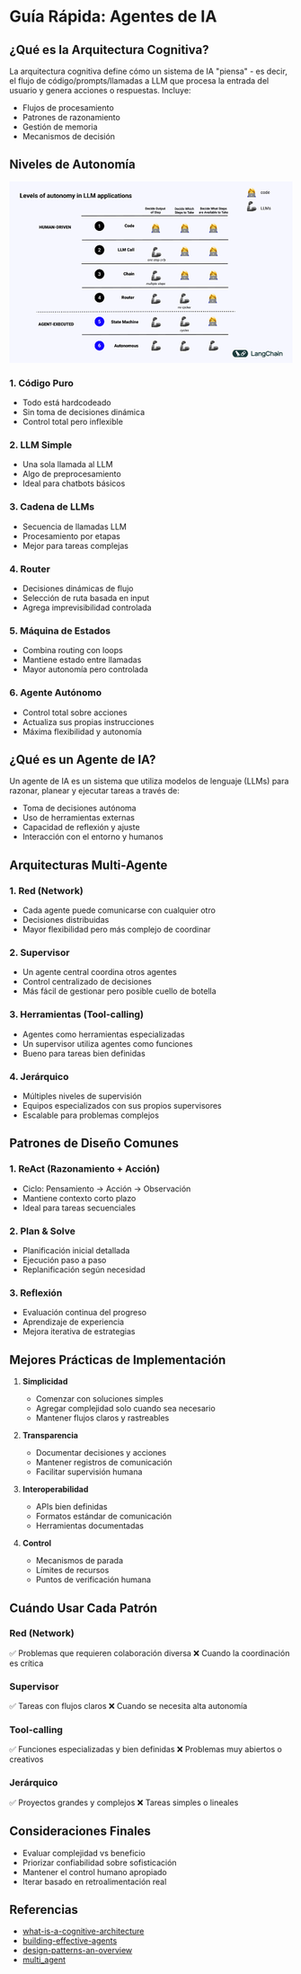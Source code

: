 # Guía Rápida: Agentes de IA

## ¿Qué es la Arquitectura Cognitiva?
La arquitectura cognitiva define cómo un sistema de IA "piensa" - es decir, el flujo de código/prompts/llamadas a LLM que procesa la entrada del usuario y genera acciones o respuestas. Incluye:
- Flujos de procesamiento
- Patrones de razonamiento
- Gestión de memoria
- Mecanismos de decisión

## Niveles de Autonomía
![autonomy-levels](modulo7/Screenshot-2024-06-28-at-7.33.10-PM.png)
### 1. Código Puro
- Todo está hardcodeado
- Sin toma de decisiones dinámica
- Control total pero inflexible

### 2. LLM Simple
- Una sola llamada al LLM
- Algo de preprocesamiento
- Ideal para chatbots básicos

### 3. Cadena de LLMs
- Secuencia de llamadas LLM
- Procesamiento por etapas
- Mejor para tareas complejas

### 4. Router
- Decisiones dinámicas de flujo
- Selección de ruta basada en input
- Agrega imprevisibilidad controlada

### 5. Máquina de Estados
- Combina routing con loops
- Mantiene estado entre llamadas
- Mayor autonomía pero controlada

### 6. Agente Autónomo
- Control total sobre acciones
- Actualiza sus propias instrucciones
- Máxima flexibilidad y autonomía

## ¿Qué es un Agente de IA?
Un agente de IA es un sistema que utiliza modelos de lenguaje (LLMs) para razonar, planear y ejecutar tareas a través de:
- Toma de decisiones autónoma
- Uso de herramientas externas
- Capacidad de reflexión y ajuste
- Interacción con el entorno y humanos

## Arquitecturas Multi-Agente
### 1. Red (Network)
- Cada agente puede comunicarse con cualquier otro
- Decisiones distribuidas
- Mayor flexibilidad pero más complejo de coordinar

### 2. Supervisor
- Un agente central coordina otros agentes
- Control centralizado de decisiones
- Más fácil de gestionar pero posible cuello de botella

### 3. Herramientas (Tool-calling)
- Agentes como herramientas especializadas
- Un supervisor utiliza agentes como funciones
- Bueno para tareas bien definidas

### 4. Jerárquico
- Múltiples niveles de supervisión
- Equipos especializados con sus propios supervisores
- Escalable para problemas complejos

## Patrones de Diseño Comunes

### 1. ReAct (Razonamiento + Acción)
- Ciclo: Pensamiento → Acción → Observación
- Mantiene contexto corto plazo
- Ideal para tareas secuenciales

### 2. Plan & Solve
- Planificación inicial detallada
- Ejecución paso a paso
- Replanificación según necesidad

### 3. Reflexión
- Evaluación continua del progreso
- Aprendizaje de experiencia
- Mejora iterativa de estrategias

## Mejores Prácticas de Implementación

1. **Simplicidad**
   - Comenzar con soluciones simples
   - Agregar complejidad solo cuando sea necesario
   - Mantener flujos claros y rastreables

2. **Transparencia**
   - Documentar decisiones y acciones
   - Mantener registros de comunicación
   - Facilitar supervisión humana

3. **Interoperabilidad**
   - APIs bien definidas
   - Formatos estándar de comunicación
   - Herramientas documentadas

4. **Control**
   - Mecanismos de parada
   - Límites de recursos
   - Puntos de verificación humana

## Cuándo Usar Cada Patrón

### Red (Network)
✅ Problemas que requieren colaboración diversa
❌ Cuando la coordinación es crítica

### Supervisor
✅ Tareas con flujos claros
❌ Cuando se necesita alta autonomía

### Tool-calling
✅ Funciones especializadas y bien definidas
❌ Problemas muy abiertos o creativos

### Jerárquico
✅ Proyectos grandes y complejos
❌ Tareas simples o lineales

## Consideraciones Finales
- Evaluar complejidad vs beneficio
- Priorizar confiabilidad sobre sofisticación
- Mantener el control humano apropiado
- Iterar basado en retroalimentación real

## Referencias
- [what-is-a-cognitive-architecture](https://blog.langchain.dev/what-is-a-cognitive-architecture/)
- [building-effective-agents](https://www.anthropic.com/research/building-effective-agents)
- [design-patterns-an-overview](https://medium.com/binome/ai-agent-workflow-design-patterns-an-overview-cf9e1f609696)
- [multi_agent](https://langchain-ai.github.io/langgraph/concepts/multi_agent/)